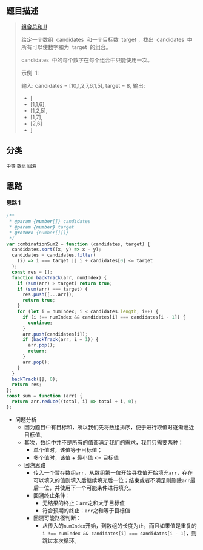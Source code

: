 ## 题目描述

> [组合总和 II](https://leetcode-cn.com/problems/combination-sum-ii/)
>
> 给定一个数组  candidates  和一个目标数  target ，找出  candidates  中所有可以使数字和为  target  的组合。
>
> candidates  中的每个数字在每个组合中只能使用一次。
>
> 示例  1:
>
> 输入: candidates = [10,1,2,7,6,1,5], target = 8,
> 输出:
>
> - [
> - [1,1,6],
> - [1,2,5],
> - [1,7],
> - [2,6]
> - ]

## 分类

`中等` `数组` `回溯`

## 思路

#### 思路 1

```javascript
/**
 * @param {number[]} candidates
 * @param {number} target
 * @return {number[][]}
 */
var combinationSum2 = function (candidates, target) {
  candidates.sort((x, y) => x - y);
  candidates = candidates.filter(
    (i) => i === target || i + candidates[0] <= target
  );
  const res = [];
  function backTrack(arr, numIndex) {
    if (sum(arr) > target) return true;
    if (sum(arr) === target) {
      res.push([...arr]);
      return true;
    }
    for (let i = numIndex; i < candidates.length; i++) {
      if (i !== numIndex && candidates[i] === candidates[i - 1]) {
        continue;
      }
      arr.push(candidates[i]);
      if (backTrack(arr, i + 1)) {
        arr.pop();
        return;
      }
      arr.pop();
    }
  }
  backTrack([], 0);
  return res;
};
const sum = function (arr) {
  return arr.reduce((total, i) => total + i, 0);
};
```

- 问题分析
  - 因为题目中有目标和，所以我们先将数组排序，便于进行取值时逐渐逼近目标值。
  - 其次，数组中并不是所有的值都满足我们的需求，我们只需要两种：
    - 单个值时，该值等于目标值；
    - 多个值时，该值 + 最小值 <= 目标值
  - 回溯思路
    - 传入一个暂存数组`arr`，从数组第一位开始寻找值开始填充`arr`，存在可以填入的值则填入后继续填充后一位；结束或者不满足则删除`arr`最后一位，并使用下一个可能条件进行填充。
    - 回溯终止条件：
      - 无结果的终止：`arr`之和大于目标值
      - 符合预期的终止：`arr`之和等于目标值
    - 回溯可能路径判断：
      - 从传入的`numIndex`开始，到数组的长度为止，而且如果值是重复的`i !== numIndex && candidates[i] === candidates[i - 1]`，则跳过本次循环。
